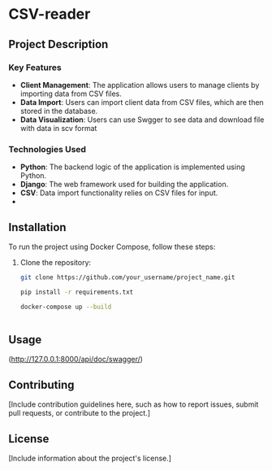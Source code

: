 # CSV-reader

## Project Description

### Key Features

- **Client Management**: The application allows users to manage clients by importing data from CSV files.
- **Data Import**: Users can import client data from CSV files, which are then stored in the database.
- **Data Visualization**: Users can use Swgger to see data and download file with data in scv format 

### Technologies Used

- **Python**: The backend logic of the application is implemented using Python.
- **Django**: The web framework used for building the application.
- **CSV**: Data import functionality relies on CSV files for input.
- 
## Installation

To run the project using Docker Compose, follow these steps:

1. Clone the repository:
   ```bash
   git clone https://github.com/your_username/project_name.git

   pip install -r requirements.txt
   
   docker-compose up --build
  


## Usage

(http://127.0.0.1:8000/api/doc/swagger/)

## Contributing

[Include contribution guidelines here, such as how to report issues, submit pull requests, or contribute to the project.]

## License

[Include information about the project's license.]
